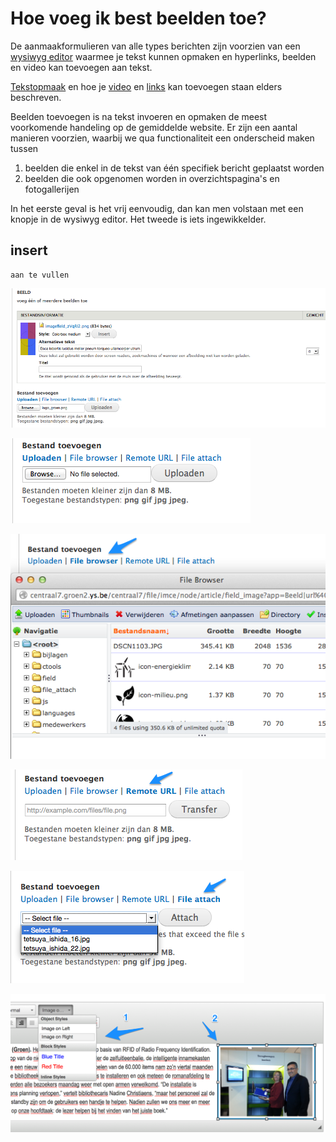 # Hoe voeg ik best beelden toe?

De aanmaakformulieren van alle types berichten zijn voorzien van een [wysiwyg editor](https://nl.wikipedia.org/wiki/Wysiwyg) waarmee je tekst kunnen opmaken en hyperlinks, beelden en video kan toevoegen aan tekst. 

[Tekstopmaak](../standaard/wysiwyg_editor.md) en hoe je  [video](video_toevoegen.md) en [links](links_toevoegen.md) kan toevoegen staan elders beschreven. 

Beelden toevoegen is na tekst invoeren en opmaken de meest voorkomende handeling op de gemiddelde website. Er zijn een aantal manieren voorzien, waarbij we qua functionaliteit een onderscheid maken tussen

1. beelden die enkel in de tekst van één specifiek bericht geplaatst worden
2. beelden die ook opgenomen worden in overzichtspagina's en fotogallerijen

In het eerste geval is het vrij eenvoudig, dan kan men volstaan met een knopje in de wysiwyg editor. Het tweede is iets ingewikkelder.

## insert

	aan te vullen
	
![](../beelden/beelden_toevoegen_beeld.png)

![](../beelden/beelden_toevoegen_upload.png)

![](../beelden/beelden_toevoegen_filebrowser.png)

![](../beelden/beelden_toevoegen_remote.png)

![](../beelden/beelden_toevoegen_file_attach.png)

![](../beelden/beelden_toevoegen_uitlijnen.png)




